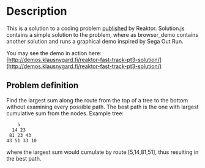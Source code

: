 # Description

This is a solution to a coding problem [published](http://reaktor.fi/careers/fast_track/) by Reaktor.
Solution.js contains a simple solution to the problem, where as
browser_demo contains another solution and runs a graphical demo
inspired by Sega Out Run.

You may see the demo in action here:
<br>[http://demos.klausnygard.fi/reaktor-fast-track-pt3-solution/](http://demos.klausnygard.fi/reaktor-fast-track-pt3-solution/)

## Problem definition

Find the largest sum along the route from the top of a tree to the bottom without
examining every possible path. The best path is the one with largest cumulative
sum from the nodes. Example tree:

        5
      14 23
     81 23 43
    43 51 33 10

where the largest sum would cumulate by route [5,14,81,51], thus resulting in
the best path.

